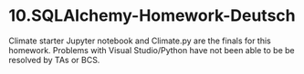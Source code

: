 # 10.SQLAlchemy-Homework-Deutsch
Climate starter Jupyter notebook and Climate.py are the finals for this homework.  Problems with Visual Studio/Python have not been able to be be resolved by TAs or BCS.
